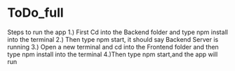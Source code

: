 # ToDo_full


Steps to run the app
1.) First Cd into the Backend folder and type npm install into the terminal
2.) Then type npm start, it should say Backend Server is running
3.) Open a new terminal and cd into the Frontend folder and then type npm install into the terminal
4.)Then type npm start,and the app will run
